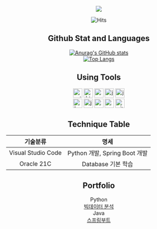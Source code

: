 <div align='center'>
<p>
  <a href="https://github.com/riversoso">
    <img src="https://capsule-render.vercel.app/api?type=waving&height=300&color=EFBEDE&text=zzzissu's%20Repository&fontColor=EFABD7&fontSize=50"/>
  </a>
</p>
  
![Hits](https://hits.seeyoufarm.com/api/count/incr/badge.svg?url=https%3A%2F%2Fgithub.com%2Fzzzissu&count_bg=%23FFDAC7&title_bg=%23FFADAD&icon=github.svg&icon_color=%23E7E7E7&title=hits&edge_flat=false)


<!-- ## Profile -->


## Github Stat and Languages
<!-- ![Anurag's GitHub stats](https://github-readme-stats.vercel.app/api?username=zzzissu&show_icons=true&theme=radical) -->
[![Anurag's GitHub stats](https://github-readme-stats.vercel.app/api?username=zzzissu)](https://github.com/anuraghazra/github-readme-stats) </br>
[![Top Langs](https://github-readme-stats.vercel.app/api/top-langs/?username=zzzissu)](https://github.com/anuraghazra/github-readme-stats)

## Using Tools
  <p>
    <!-- <img height="40" src="https://img.icons8.com/?size=100&id=i19Ns28h30P4&format=png&color=000000" title="Visual Studio Code"/>
    <img height="40" src="https://img.icons8.com/?size=100&id=FRRACRKRsw2s&format=png&color=000000" title="java"/>  -->
    <img height="25" src="https://img.shields.io/badge/Python-3776AB?style=for-the-badge&logo=python&logoColor=white" title="python"/> 
    <img height="25" src="https://img.shields.io/badge/HTML-239120?style=for-the-badge&logo=html5&logoColor=white" title="html"/> 
    <img height="25" src="https://img.shields.io/badge/CSS-239120?&style=for-the-badge&logo=css3&logoColor=white" title="css"/> 
    <img height="25" src="https://img.shields.io/badge/JavaScript-F7DF1E?style=for-the-badge&logo=JavaScript&logoColor=white" title="js"/> 
    <img height="25" src="https://img.shields.io/badge/Java-ED8B00?style=for-the-badge&logo=openjdk&logoColor=white" title="java"/>  </br>
    <img height="25" src="https://img.shields.io/badge/Bootstrap-563D7C?style=for-the-badge&logo=bootstrap&logoColor=white" title="bootstrap"/> 
    <img height="25" src="https://img.shields.io/badge/jQuery-0769AD?style=for-the-badge&logo=jquery&logoColor=white" title="jquery"/>
    <img height="25" src="https://img.shields.io/badge/Spring-6DB33F?style=for-the-badge&logo=spring&logoColor=white" title="spring"/>
    <img height="25" src="https://img.shields.io/badge/Oracle-F80000?style=for-the-badge&logo=Oracle&logoColor=white" title="oracle"/>
    <img height="25" src="https://img.shields.io/badge/GIT-E44C30?style=for-the-badge&logo=git&logoColor=white" title="git"/>  
  </p>
    <!-- <img height="25" src="" title=""/>  -->

## Technique Table
| 기술분류 | 명세 |
|:---:|:---:|
|Visual Studio Code|Python 개발, Spring Boot 개발|
|Oracle 21C| Database 기본 학습|

## Portfolio
Python <br/>
  [빅데이터 분석](https://github.com/zzzissu/bigdata-analysis2024) <br/>
Java <br/>
  [스프링부트](https://github.com/zzzissu/basic-springboot-2024) <br/>

</div>
